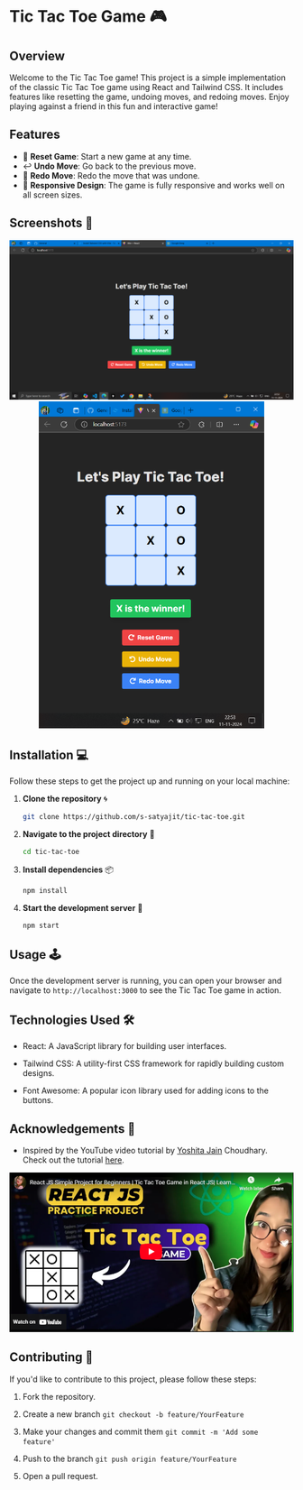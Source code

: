 # Tic Tac Toe Game 🎮

## Overview
Welcome to the Tic Tac Toe game! This project is a simple implementation of the classic Tic Tac Toe game using React and Tailwind CSS. It includes features like resetting the game, undoing moves, and redoing moves. Enjoy playing against a friend in this fun and interactive game!

## Features
- 🔄 **Reset Game**: Start a new game at any time.
- ↩️ **Undo Move**: Go back to the previous move.
- 🔁 **Redo Move**: Redo the move that was undone.
- 📱 **Responsive Design**: The game is fully responsive and works well on all screen sizes.

## Screenshots 📸

<div align="center"> <img src="image-1.png" alt="Screenshot 1" width="900"> </div> <div align="center"> <img src="image-2.png" alt="Screenshot 2" width="400"> </div>

## Installation 💻
Follow these steps to get the project up and running on your local machine:

1. **Clone the repository** 🌀
   ```bash
   git clone https://github.com/s-satyajit/tic-tac-toe.git
   ```

2. **Navigate to the project directory** 📂

    ```bash
    cd tic-tac-toe
    ```

3. **Install dependencies** 📦
    ```bash
    npm install
    ```

4. **Start the development server** 🚀
    
    ```bash
    npm start
    ```

## Usage 🕹️
Once the development server is running, you can open your browser and navigate to ```http://localhost:3000``` to see the Tic Tac Toe game in action.

## Technologies Used 🛠️
- React: A JavaScript library for building user interfaces.

- Tailwind CSS: A utility-first CSS framework for rapidly building custom designs.

- Font Awesome: A popular icon library used for adding icons to the buttons.

## Acknowledgements 🙏

- Inspired by the YouTube video tutorial by <a href="https://www.linkedin.com/in/yoshita-jain-510893148/">Yoshita Jain</a> Choudhary. Check out the tutorial <a href="https://youtu.be/D_tyfqNZm6I?si=FI1J_Y_cExXa73JR">here</a>.

![alt text](image.png)

## Contributing 🤝
If you'd like to contribute to this project, please follow these steps:

1. Fork the repository.

2. Create a new branch ```git checkout -b feature/YourFeature```

3. Make your changes and commit them ```git commit -m 'Add some feature'```

4. Push to the branch ```git push origin feature/YourFeature```

5. Open a pull request.




